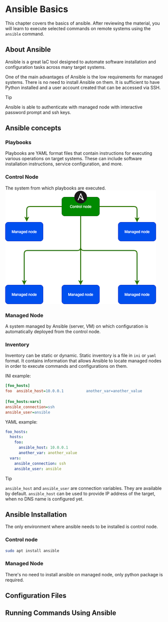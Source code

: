# Ansible Basics

This chapter covers the basics of ansible. After reviewing the material, you will learn to execute selected commands on remote systems using the `ansible` command.

## About Ansible

Ansible is a great IaC tool designed to automate software installation and configuration tasks across many target systems.

One of the main advantages of Ansible is the low requirements for managed systems. There is no need to install Ansible on them. It is sufficient to have Python installed and a user account created that can be accessed via SSH.

> [!TIP]
> Ansible is able to authenticate with managed node with interactive password prompt and ssh keys.

## Ansible concepts

### Playbooks

Playbooks are YAML format files that contain instructions for executing various operations on target systems. These can include software installation instructions, service configuration, and more.

### Control Node

The system from which playbooks are executed.
<picture>
  <source srcset="/assets/img/ansible-diagram.png" />
  <img src="/assets/img/ansible-diagram.png" />
</picture>

### Managed Node

A system managed by Ansible (server, VM) on which configuration is automatically deployed from the control node.

### Inventory
Inventory can be static or dynamic. Static inventory is a file in `ini` or `yaml` format. It contains information that allows Ansible to locate managed nodes in order to execute commands and configurations on them.

INI example:
```ini
[foo_hosts]
foo  ansible_host=10.0.0.1          another_var=another_value

[foo_hosts:vars]
ansible_connection=ssh
ansible_user=ansible
```

YAML example:
```yaml
foo_hosts:
  hosts:
    foo:
      ansible_host: 10.0.0.1
      another_var: another_value
  vars:
    ansible_connection: ssh
    ansible_user: ansible
```

> [!TIP]
> `ansible_host` and `ansible_user` are connection variables. They are available by default. `ansible_host` can be used to provide IP address of the target, when no DNS name is configured yet.

## Ansible Installation

The only environment where ansible needs to be installed is control node.

### Control node

```bash
sudo apt install ansible
```

### Managed Node

There's no need to install ansible on managed node, only python package is required.

## Configuration Files

## Running Commands Using Ansible

<!-- Ad-hoc tasks.
Use cases -->

<!-- https://docs.ansible.com/ansible/latest/command_guide/intro_adhoc.html#why-use-ad-hoc-commands -->

<!--
NOTATKI:

W 02-ansible playbook
* Ćwiczenia z yaml
*
-->
